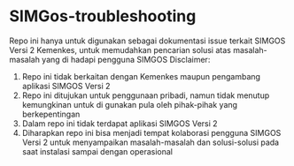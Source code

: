 # SIMGos-troubleshooting
Repo ini hanya untuk digunakan sebagai dokumentasi issue terkait SIMGOS Versi 2 Kemenkes, untuk memudahkan pencarian solusi atas masalah-masalah yang di hadapi pengguna SIMGOS
Disclaimer:
1. Repo ini tidak berkaitan dengan Kemenkes maupun pengambang aplikasi SIMGOS Versi 2
2. Repo ini ditujukan untuk penggunaan pribadi, namun tidak menutup kemungkinan untuk di gunakan pula oleh pihak-pihak yang berkepentingan
3. Dalam repo ini tidak terdapat aplikasi SIMGOS Versi 2
4. Diharapkan repo ini bisa menjadi tempat kolaborasi pengguna SIMGOS Versi 2 untuk menyampaikan masalah-masalah dan solusi-solusi pada saat instalasi sampai dengan operasional
